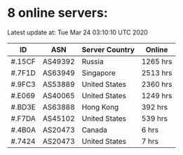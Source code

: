 # 8 online servers:

Latest update at: Tue Mar 24 03:10:10 UTC 2020

| ID | ASN | Server Country | Online |
| -- | --- | -------------- | ------ |
| #.15CF | AS49392 | Russia | 1265 hrs |
| #.7F1D | AS63949 | Singapore | 2513 hrs |
| #.9FC3 | AS53889 | United States | 2360 hrs |
| #.E069 | AS40065 | United States | 1249 hrs |
| #.BD3E | AS63888 | Hong Kong | 392 hrs |
| #.F7DA | AS45102 | United States | 539 hrs |
| #.4B0A | AS20473 | Canada | 6 hrs |
| #.7424 | AS20473 | United States | 7 hrs |

